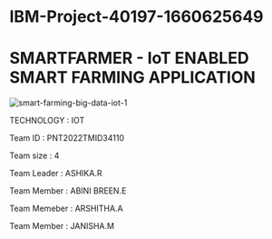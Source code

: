 # IBM-Project-40197-1660625649
#    SMARTFARMER - IoT ENABLED SMART FARMING APPLICATION

![smart-farming-big-data-iot-1](https://user-images.githubusercontent.com/113232776/202894561-cd5a6df7-6801-4435-945d-2b4df5fe0776.jpg)

TECHNOLOGY : IOT

Team ID : PNT2022TMID34110

Team size : 4

Team Leader : ASHIKA.R

Team Member : ABINI BREEN.E

Team Memeber : ARSHITHA.A

Team Member : JANISHA.M

